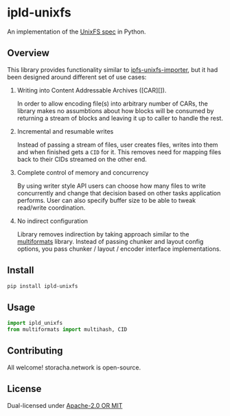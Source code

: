 # ipld-unixfs

An implementation of the [UnixFS spec][] in Python.

## Overview

This library provides functionality similar to [ipfs-unixfs-importer][], but it had been designed around different set of use cases:

1. Writing into Content Addressable Archives ([CAR][]).

   In order to allow encoding file(s) into arbitrary number of CARs, the library makes no assumbtions about how blocks will be consumed by returning a stream of blocks and leaving it up to caller to handle the rest.

1. Incremental and resumable writes

   Instead of passing a stream of files, user creates files, writes into them and when finished gets a `CID` for it. This removes need for mapping files back to their CIDs streamed on the other end.

1. Complete control of memory and concurrency

   By using writer style API users can choose how many files to write concurrently and change that decision based on other tasks application performs. User can also specify buffer size to be able to tweak read/write coordination.

1. No indirect configuration

   Library removes indirection by taking approach similar to the [multiformats][] library. Instead of passing chunker and layout config options, you pass chunker / layout / encoder interface implementations.

## Install

```sh
pip install ipld-unixfs
```

## Usage

```py
import ipld_unixfs
from multiformats import multihash, CID

```

## Contributing

All welcome! storacha.network is open-source.

## License

Dual-licensed under [Apache-2.0 OR MIT](LICENSE.md)


[ipfs-unixfs-importer]: https://www.npmjs.com/package/ipfs-unixfs-importer
[unixfs spec]: https://github.com/ipfs/specs/blob/master/UNIXFS.md
[multiformats]: https://github.com/multiformats/js-multiformats
